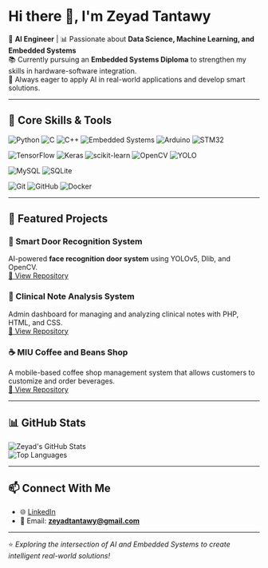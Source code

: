 # Hi there 👋, I'm Zeyad Tantawy

🤖 **AI Engineer** | 📊 Passionate about **Data Science, Machine Learning, and Embedded Systems**  
📚 Currently pursuing an **Embedded Systems Diploma** to strengthen my skills in hardware-software integration.  
🚀 Always eager to apply AI in real-world applications and develop smart solutions.

---

## 🔧 Core Skills & Tools

![Python](https://img.shields.io/badge/Python-3776AB?style=for-the-badge&logo=python&logoColor=white)
![C](https://img.shields.io/badge/C-00599C?style=for-the-badge&logo=c&logoColor=white)
![C++](https://img.shields.io/badge/C++-00599C?style=for-the-badge&logo=c%2B%2B&logoColor=white)
![Embedded Systems](https://img.shields.io/badge/Embedded%20Systems-FF6F00?style=for-the-badge&logo=arduino&logoColor=white)
![Arduino](https://img.shields.io/badge/Arduino-00979D?style=for-the-badge&logo=arduino&logoColor=white)
![STM32](https://img.shields.io/badge/STM32-03234B?style=for-the-badge&logo=STMicroelectronics&logoColor=white)

![TensorFlow](https://img.shields.io/badge/TensorFlow-FF6F00?style=for-the-badge&logo=TensorFlow&logoColor=white)
![Keras](https://img.shields.io/badge/Keras-D00000?style=for-the-badge&logo=Keras&logoColor=white)
![scikit-learn](https://img.shields.io/badge/scikit--learn-F7931E?style=for-the-badge&logo=scikit-learn&logoColor=white)
![OpenCV](https://img.shields.io/badge/OpenCV-5C3EE8?style=for-the-badge&logo=opencv&logoColor=white)
![YOLO](https://img.shields.io/badge/YOLO-00FFFF?style=for-the-badge&logo=github&logoColor=black)

![MySQL](https://img.shields.io/badge/MySQL-4479A1?style=for-the-badge&logo=mysql&logoColor=white)
![SQLite](https://img.shields.io/badge/SQLite-07405E?style=for-the-badge&logo=sqlite&logoColor=white)

![Git](https://img.shields.io/badge/Git-F05032?style=for-the-badge&logo=git&logoColor=white)
![GitHub](https://img.shields.io/badge/GitHub-181717?style=for-the-badge&logo=github&logoColor=white)
![Docker](https://img.shields.io/badge/Docker-2496ED?style=for-the-badge&logo=docker&logoColor=white)

---

## 🌟 Featured Projects
### 🔑 Smart Door Recognition System  
AI-powered **face recognition door system** using YOLOv5, Dlib, and OpenCV.  
[🔗 View Repository](https://github.com/Zeyad-Tantawy1/Samrt-Door-Recognition-System)

### 🏥 Clinical Note Analysis System  
Admin dashboard for managing and analyzing clinical notes with PHP, HTML, and CSS.  
[🔗 View Repository](https://github.com/Zeyad-Tantawy1/Clinical_Note_Analysis)

### ☕ MIU Coffee and Beans Shop  
A mobile-based coffee shop management system that allows customers to customize and order beverages.  
[🔗 View Repository](https://github.com/Zeyad-Tantawy1)

---

## 📊 GitHub Stats
![Zeyad's GitHub Stats](https://github-readme-stats.vercel.app/api?username=Zeyad-Tantawy1&show_icons=true&theme=tokyonight)  
![Top Languages](https://github-readme-stats.vercel.app/api/top-langs/?username=Zeyad-Tantawy1&layout=compact&theme=tokyonight)

---

## 📫 Connect With Me
- 🌐 [LinkedIn](https://www.linkedin.com/in/zeyad-tantawy-6a5859314/)  
- 📧 Email: **zeyadtantawy@gmail.com**  

---

⭐️ *Exploring the intersection of AI and Embedded Systems to create intelligent real-world solutions!*
